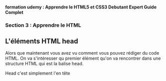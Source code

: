 #### formation udemy : Apprendre le HTML5 et CSS3 Debutant Expert Guide Complet 

### Section 3 : Apprendre le HTML

## L'éléments HTML head
Alors que maintenant vous avez vu comment vous pouvez rédiger du code HTML. On va s'intéresser qu premier élément qu'on va rencontrer dans une structure HTML qui est la balise head.

Head c'est simplement l'en tête